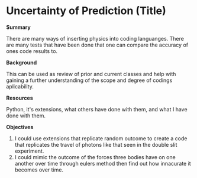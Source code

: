 # Uncertainty of Prediction (Title)
**Summary**  

There are many ways of inserting physics into coding languanges. There are many tests that have been done that one can compare the accuracy of ones code results to.

**Background**

This can be used as review of prior and current classes and help with gaining a further understanding of the scope and degree of codings aplicability.

**Resources** 

Python, it's extensions, what others have done with them, and what I have done with them.  

**Objectives**  

1. I could use extensions that replicate random outcome to create a code that replicates the travel of photons like that seen in the double slit experiment.
2. I could mimic the outcome of the forces three bodies have on one another over time through eulers method then find out how innacurate it becomes over time.
